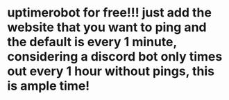# uptimerobot for free!!! just add the website that you want to ping and the default is every 1 minute, considering a discord bot only times out every 1 hour without pings, this is ample time!
